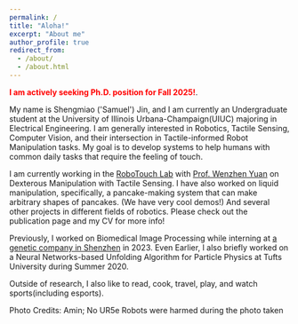 ```yaml
---
permalink: /
title: "Aloha!"
excerpt: "About me"
author_profile: true
redirect_from: 
  - /about/
  - /about.html
---
```


<span style="color:red">**I am actively seeking Ph.D. position for Fall 2025!**</span>.

My name is Shengmiao ('Samuel') Jin, and I am currently an Undergraduate student at the University of Illinois Urbana-Champaign(UIUC) majoring in Electrical Engineering. I am generally interested in Robotics, Tactile Sensing, Computer Vision, and their intersection in Tactile-informed Robot Manipulation tasks. My goal is to develop systems to help humans with common daily tasks that require the feeling of touch.

I am currently working in the [RoboTouch Lab](https://robotouchlab.web.illinois.edu/) with [Prof. Wenzhen Yuan](https://cs.illinois.edu/about/people/all-faculty/yuanwz) on Dexterous Manipulation with Tactile Sensing. I have also worked on liquid manipulation, specifically, a pancake-making system that can make arbitrary shapes of pancakes. (We have very cool demos!) And several other projects in different fields of robotics. Please check out the publication page and my CV for more info!

Previously, I worked on Biomedical Image Processing while interning at [a genetic company in Shenzhen](https://en.genomics.cn/) in 2023. Even Earlier, I also briefly worked on a Neural Networks-based Unfolding Algorithm for Particle Physics at Tufts University during Summer 2020.

Outside of research, I also like to read, cook, travel, play, and watch sports(including esports).

Photo Credits: Amin; No UR5e Robots were harmed during the photo taken

